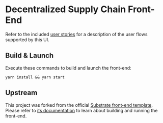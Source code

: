 # Decentralized Supply Chain Front-End

Refer to the included [user stories](../docs/user-stories.md) for a description of the user flows supported by this UI.

## Build & Launch

Execute these commands to build and launch the front-end:

```shell
yarn install && yarn start
```

## Upstream

This project was forked from the official
[Substrate front-end template](https://github.com/substrate-developer-hub/substrate-front-end-template/tree/v2.0.1).
Please refer to
[its documentation](https://github.com/substrate-developer-hub/substrate-front-end-template/blob/v2.0.1/README.md)
to learn about building and running the front-end.
